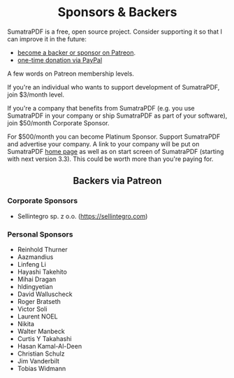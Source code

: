 <h1 align="center">Sponsors &amp; Backers</h1>

SumatraPDF is a free, open source project. Consider supporting it so that I can improve it in the future:

- [become a backer or sponsor on Patreon](https://www.patreon.com/sumatrapdf).
- [one-time donation via PayPal](https://www.paypal.me/sumatrapdf)

A few words on Patreon membership levels.

If you're an individual who wants to support development of SumatraPDF, join $3/month level.

If you're a company that benefits from SumatraPDF (e.g. you use SumatraPDF in your company or ship SumatraPDF as part of your software), join $50/month Corporate Sponsor.

For $500/month you can become Platinum Sponsor. Support SumatraPDF and advertise your company. A link to your company will be put on SumatraPDF [home page](https://www.sumatrapdfreader.org/) as well as on start screen of SumatraPDF (starting with next version 3.3). This could be worth more than you're paying for.

<h2 align="center">Backers via Patreon</h2>

### Corporate Sponsors

- Sellintegro sp. z o.o. (https://sellintegro.com)

### Personal Sponsors

- Reinhold Thurner
- Aazmandius
- Linfeng Li
- Hayashi Takehito
- Mihai Dragan
- hldingyetian
- David Walluscheck
- Roger Bratseth
- Victor Soli
- Laurent NOEL
- Nikita
- Walter Manbeck
- Curtis Y Takahashi
- Hasan Kamal-Al-Deen
- Christian Schulz
- Jim Vanderbilt
- Tobias Widmann
